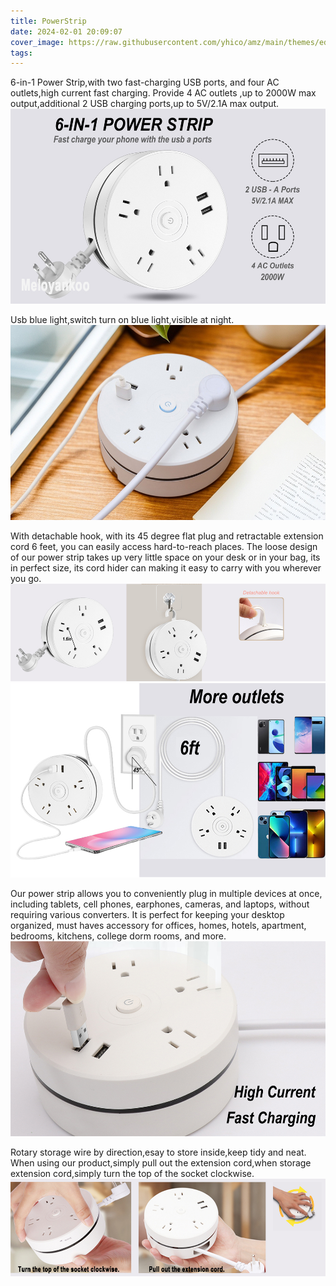 ```yaml
---
title: PowerStrip
date: 2024-02-01 20:09:07
cover_image: https://raw.githubusercontent.com/yhico/amz/main/themes/edinburgh/source/images/PowerStrip/PowerStrip.jpg
tags:
---
```


6-in-1 Power Strip,with two fast-charging USB ports, and four AC outlets,high current fast charging.
Provide 4 AC outlets ,up to 2000W max output,additional 2 USB charging ports,up to 5V/2.1A max output.
![avatar][p1]

Usb blue light,switch turn on blue light,visible at night.
![avatar][p4]

With detachable hook, with its 45 degree flat plug and retractable extension cord 6 feet, you can easily access hard-to-reach places. 
The loose design of our power strip takes up very little space on your desk or in your bag, its in perfect size, its cord hider can making it easy to carry with you wherever you go.
![avatar][p3]
![avatar][p5]

Our power strip allows you to conveniently plug in multiple devices at once, including tablets, cell phones, earphones, cameras, and laptops, without requiring various converters. 
It is perfect for keeping your desktop organized, must haves accessory for offices, homes, hotels, apartment, bedrooms, kitchens, college dorm rooms, and more.
![avatar][p2]

Rotary storage wire by direction,esay to store inside,keep tidy and neat.
When using our product,simply pull out the extension cord,when storage extension cord,simply turn the top of the socket clockwise.
![avatar][p6]

[p1]:https://raw.githubusercontent.com/yhico/amz/main/themes/edinburgh/source/images/PowerStrip/p1.jpg
[p2]:https://raw.githubusercontent.com/yhico/amz/main/themes/edinburgh/source/images/PowerStrip/p2.jpg
[p3]:https://raw.githubusercontent.com/yhico/amz/main/themes/edinburgh/source/images/PowerStrip/p3.jpg
[p4]:https://raw.githubusercontent.com/yhico/amz/main/themes/edinburgh/source/images/PowerStrip/p4.jpg
[p5]:https://raw.githubusercontent.com/yhico/amz/main/themes/edinburgh/source/images/PowerStrip/p5.jpg
[p6]:https://raw.githubusercontent.com/yhico/amz/main/themes/edinburgh/source/images/PowerStrip/p6.jpg
